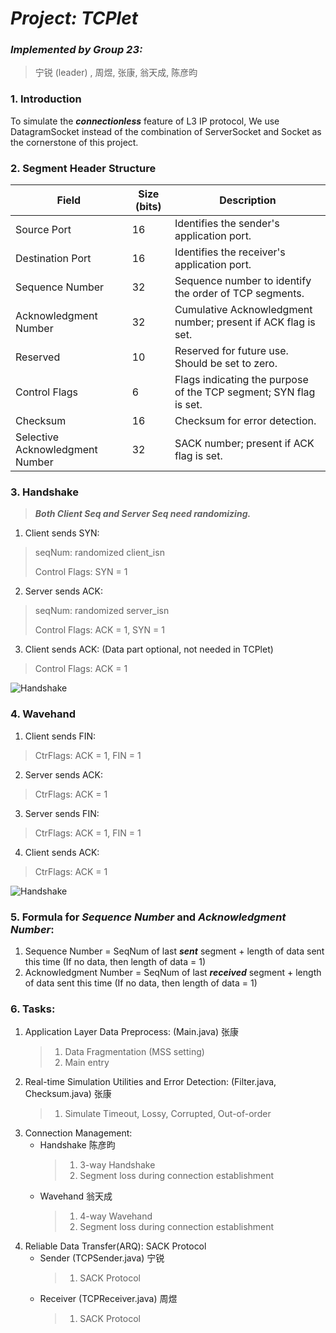 # *Project: TCPlet*

### *Implemented by Group 23:*
> 宁锐 (leader) , 周煜, 张康, 翁天成, 陈彦昀

### 1. Introduction

To simulate the ***connectionless*** feature of L3 IP protocol, We use DatagramSocket instead of the combination of ServerSocket and Socket as the cornerstone of this project.

### 2. Segment Header Structure

| Field                           | Size (bits) | Description                                                       |
|---------------------------------|-------------|-------------------------------------------------------------------|
| Source Port             | 16          | Identifies the sender's application port. |
| Destination Port        | 16          | Identifies the receiver's application port. |
| Sequence Number                 | 32          | Sequence number to identify the order of TCP segments.            |
| Acknowledgment Number           | 32          | Cumulative Acknowledgment number; present if ACK flag is set.     |
| Reserved                        | 10          | Reserved for future use. Should be set to zero.                   |
| Control Flags                   | 6           | Flags indicating the purpose of the TCP segment; SYN flag is set. |
| Checksum                        | 16          | Checksum for error detection.                                     |
| Selective Acknowledgment Number | 32          | SACK number; present if ACK flag is set.                          |

### 3. Handshake

> ***Both Client Seq and Server Seq need randomizing.***

1. Client sends SYN:
> seqNum: randomized client_isn
> 
> Control Flags: SYN = 1
 
2. Server sends ACK:
> seqNum: randomized server_isn
> 
> Control Flags: ACK = 1, SYN = 1
 
3. Client sends ACK: (Data part optional, not needed in TCPlet)
> Control Flags: ACK = 1

![Handshake](https://media.geeksforgeeks.org/wp-content/uploads/TCP-connection-1.png)

### 4. Wavehand

1. Client sends FIN:
> CtrFlags: ACK = 1, FIN = 1

2. Server sends ACK:
> CtrFlags: ACK = 1

3. Server sends FIN:
> CtrFlags: ACK = 1, FIN = 1

4. Client sends ACK:
> CtrFlags: ACK = 1
 
![Handshake](http://images.timd.cn/blog/2018/tcp-four-way-wavehand.gif)

### 5. Formula for ***Sequence Number*** and ***Acknowledgment Number***:

1. Sequence Number = SeqNum of last ***sent*** segment + length of data sent this time (If no data, then length of data = 1)
2. Acknowledgment Number = SeqNum of last ***received*** segment + length of data sent this time (If no data, then length of data = 1)

### 6. Tasks:

1. Application Layer Data Preprocess: (Main.java) 张康
    > 1. Data Fragmentation (MSS setting)
    > 2. Main entry
2. Real-time Simulation Utilities and Error Detection: (Filter.java, Checksum.java) 张康
   > 1. Simulate Timeout, Lossy, Corrupted, Out-of-order
3. Connection Management:
    * Handshake 陈彦昀
        > 1. 3-way Handshake
        > 2. Segment loss during connection establishment
    * Wavehand 翁天成
        > 1. 4-way Wavehand
        > 2. Segment loss during connection establishment
4. Reliable Data Transfer(ARQ): SACK Protocol
    * Sender (TCPSender.java) 宁锐
        > 1. SACK Protocol
    * Receiver (TCPReceiver.java) 周煜
        > 1. SACK Protocol
